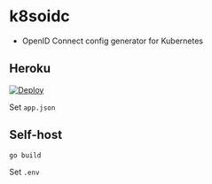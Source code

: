 # k8soidc
- OpenID Connect config generator for Kubernetes

## Heroku
[![Deploy](https://www.herokucdn.com/deploy/button.svg)](https://heroku.com/deploy)

Set `app.json`

## Self-host
```
go build
```

Set `.env`
